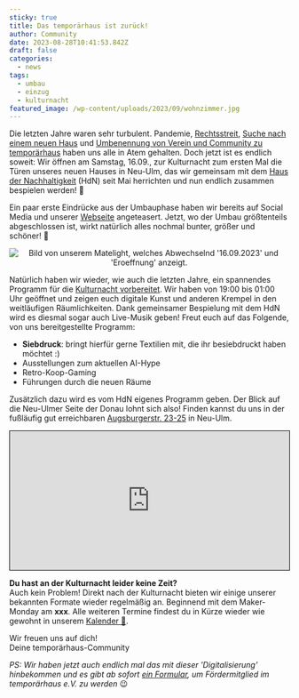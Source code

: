 ```yaml
---
sticky: true
title: Das temporärhaus ist zurück!
author: Community
date: 2023-08-28T10:41:53.842Z
draft: false
categories:
  - news
tags:
  - umbau
  - einzug
  - kulturnacht
featured_image: /wp-content/uploads/2023/09/wohnzimmer.jpg
---
```


Die letzten Jahre waren sehr turbulent. Pandemie, [Rechtsstreit](/urteil-im-markenrechtsstreit/), [Suche nach einem neuen Haus](/das-verschw%C3%B6rhaus-ist-ausgezogen-die-r%C3%A4ume-am-weinhof-sind-nun-leer/) und [Umbenennung von Verein und Community zu temporärhaus](/stellungnahme-und-ausblick-zum-urteil-im-markenrechtsstreit/) haben uns alle in Atem gehalten. Doch jetzt ist es endlich soweit: Wir öffnen am Samstag, 16.09., zur Kulturnacht zum ersten Mal die Türen unseres neuen Hauses in Neu-Ulm, das wir gemeinsam mit dem [Haus der Nachhaltigkeit](https://www.h-d-n.org) (HdN) seit Mai herrichten und nun endlich zusammen bespielen werden! 🥳

Ein paar erste Eindrücke aus der Umbauphase haben wir bereits auf Social Media und unserer [Webseite](/der-umbau-geht-voran--und-du-kannst-uns-helfen/) angeteasert. Jetzt, wo der Umbau größtenteils abgeschlossen ist, wirkt natürlich alles nochmal bunter, größer und schöner! 🤩

<div style="text-align: center;">
<img src="/wp-content/uploads/2023/09/eroeffnung.gif" alt="Bild von unserem Matelight, welches Abwechselnd '16.09.2023' und 'Eroeffnung' anzeigt.">
</div>

Natürlich haben wir wieder, wie auch die letzten Jahre, ein spannendes Programm für die [Kulturnacht vorbereitet](https://www.kulturnacht-ulm.de/web/kulturnacht/besucher/programm/programmdetail.php?id=2084).
Wir haben von 19:00 bis 01:00 Uhr geöffnet und zeigen euch digitale Kunst und anderen Krempel in den weitläufigen Räumlichkeiten. Dank gemeinsamer Bespielung mit dem HdN wird es diesmal sogar auch Live-Musik geben!
Freut euch auf das Folgende, von uns bereitgestellte Programm:

 * **Siebdruck**: bringt hierfür gerne Textilien mit, die ihr besiebdruckt haben möchtet :)
 * Ausstellungen zum aktuellen AI-Hype
 * Retro-Koop-Gaming
 * Führungen durch die neuen Räume

Zusätzlich dazu wird es vom HdN eigenes Programm geben. Der Blick auf die Neu-Ulmer Seite der Donau lohnt sich also!
Finden kannst du uns in der fußläufig gut erreichbaren [Augsburgerstr. 23-25](https://www.openstreetmap.org/node/10889781438) in Neu-Ulm.

<iframe width="100%" height="250" src="https://www.openstreetmap.org/export/embed.html?bbox=10.000559868549248%2C48.395623074583305%2C10.003529073928734%2C48.39714575728419&amp;layer=mapnik&amp;marker=48.39638442163035%2C10.00204447123906" style="border: 1px solid black"></iframe>

**Du hast an der Kulturnacht leider keine Zeit?**<br>
Auch kein Problem! Direkt nach der Kulturnacht bieten wir einige unserer bekannten Formate wieder regelmäßig an. Beginnend mit dem Maker-Monday am **xxx**. Alle weiteren Termine findest du in Kürze wieder wie gewohnt in unserem [Kalender 📅](/termine-und-oeffnungszeiten/).


Wir freuen uns auf dich!<br>
Deine temporärhaus-Community

*PS: Wir haben jetzt auch endlich mal das mit dieser 'Digitalisierung' hinbekommen und es gibt ab sofort [ein Formular](/verein/), um Fördermitglied im temporärhaus e.V. zu werden* 😉
